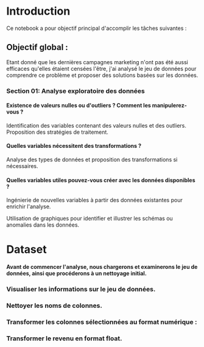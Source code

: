# Introduction
Ce notebook a pour objectif principal d'accomplir les tâches suivantes :

## Objectif global :
Etant donné que les dernières campagnes marketing n'ont pas été aussi efficaces qu'elles étaient censées l'être, j'ai analysé le jeu de données pour comprendre ce problème et proposer des solutions basées sur les données.

### Section 01: Analyse exploratoire des données
#### Existence de valeurs nulles ou d'outliers ? Comment les manipulerez-vous ?

Identification des variables contenant des valeurs nulles et des outliers.
Proposition des stratégies de traitement.

#### Quelles variables nécessitent des transformations ?

Analyse des types de données et proposition des transformations si nécessaires.

#### Quelles variables utiles pouvez-vous créer avec les données disponibles ?

Ingénierie de nouvelles variables à partir des données existantes pour enrichir l'analyse.

Utilisation de graphiques pour identifier et illustrer les schémas ou anomalies dans les données.


# Dataset
#### Avant de commencer l'analyse, nous chargerons et examinerons le jeu de données, ainsi que procéderons à un nettoyage initial.

### Visualiser les informations sur le jeu de données.
### Nettoyer les noms de colonnes.
### Transformer les colonnes sélectionnées au format numérique :
### Transformer le revenu en format float.
